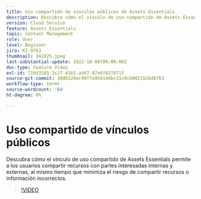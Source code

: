 ```yaml
---
title: Uso compartido de vínculos públicos de Assets Essentials
description: Descubra cómo el vínculo de uso compartido de Assets Essentials permite a los usuarios compartir recursos con partes interesadas internas y externas, al mismo tiempo que minimiza el riesgo de compartir recursos incorrectos... (las descripciones deben tener entre 60 y 160 caracteres).
version: Cloud Service
feature: Assets Essentials
topic: Content Management
role: User
level: Beginner
jira: KT-9763
thumbnail: 341025.jpeg
last-substantial-update: 2022-10-08T00:00:00Z
doc-type: Feature Video
exl-id: 719d3101-2c27-4165-a9d7-97e6f637d71f
source-git-commit: 30d6120ec99f7a95414dbc31c0cb002152bd6763
workflow-type: tm+mt
source-wordcount: '64'
ht-degree: 0%

---
```


# Uso compartido de vínculos públicos

Descubra cómo el vínculo de uso compartido de Assets Essentials permite a los usuarios compartir recursos con partes interesadas internas y externas, al mismo tiempo que minimiza el riesgo de compartir recursos o información incorrectos.

>[!VIDEO](https://video.tv.adobe.com/v/341025?quality=12&learn=on)
